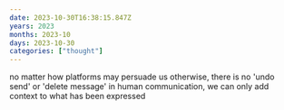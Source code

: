 ```yaml
---
date: 2023-10-30T16:38:15.847Z
years: 2023
months: 2023-10
days: 2023-10-30
categories: ["thought"]
---
```

no matter how platforms may persuade us otherwise, there is no 'undo send' or 'delete message' in human communication, we can only add context to what has been expressed
